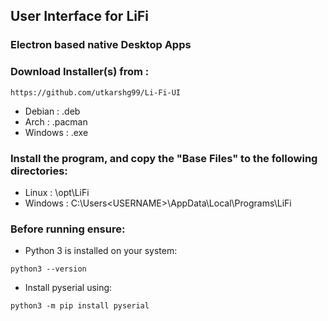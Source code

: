 ## User Interface for LiFi

### Electron based native Desktop Apps

### Download Installer(s) from :

```
https://github.com/utkarshg99/Li-Fi-UI
```

* Debian : .deb
* Arch : .pacman
* Windows : .exe

### Install the program, and copy the "Base Files" to the following directories:

* Linux : \opt\LiFi
* Windows : C:\Users\<USERNAME>\AppData\Local\Programs\LiFi

### Before running ensure:

* Python 3 is installed on your system:
```
python3 --version
```

* Install pyserial using:
```
python3 -m pip install pyserial
```